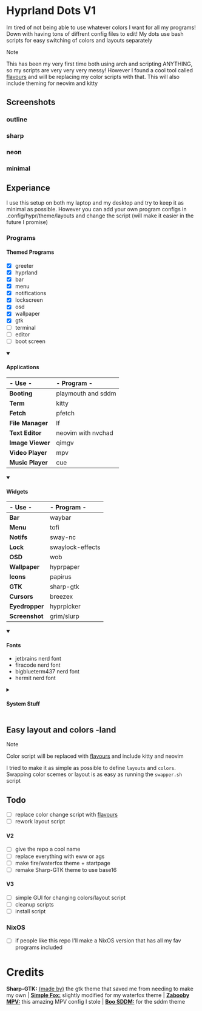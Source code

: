 # Hyprland Dots V1
Im tired of not being able to use whatever colors I want for all my programs! Down with having tons of diffrent config files to edit! My dots use bash scripts for easy switching of colors and layouts separately
> [!NOTE]  
> This has been my very first time both using arch and scripting ANYTHING, so my scripts are very very very messy! However I found a cool tool called [flavours](https://github.com/misterio77/flavours) and will be replacing my color scripts with that. This will also include theming for neovim and kitty

## Screenshots
### outline

### sharp

### neon

### minimal


## Experiance
I use this setup on both my laptop and my desktop and try to keep it as minimal as possible. However you can add your own program configs in .config/hypr/theme/layouts and change the script (will make it easier in the future I promise)

### Programs
#### Themed Programs
- [X] greeter
- [X] hyprland
- [X] bar
- [X] menu
- [X] notifications
- [X] lockscreen
- [X] osd
- [X] wallpaper
- [X] gtk
- [ ] terminal
- [ ] editor
- [ ] boot screen

<details open> 
  <summary><h4>Applications</h4></summary>
  
  |- Use -|- Program -|
  |:-|:-|
  |**Booting** | playmouth and sddm |
  |**Term** | kitty |
  |**Fetch** | pfetch |
  |**File Manager** | lf |
  |**Text Editor** | neovim with nvchad |
  |**Image Viewer** | qimgv |
  |**Video Player** | mpv |
  |**Music Player** | cue |
</details>

<details open> 
  <summary><h4>Widgets</h4></summary>
  
  |- Use -|- Program -|
  |:-|:-|
  |**Bar** |waybar|
  |**Menu** |tofi|
  |**Notifs** |sway-nc|
  |**Lock** |swaylock-effects|
  |**OSD** |wob|
  |**Wallpaper** |hyprpaper|
  |**Icons** |papirus|
  |**GTK** |sharp-gtk|
  |**Cursors** |breezex|
  |**Eyedropper**|hyprpicker|
  |**Screenshot**|grim/slurp|
</details>

<details open> 
  <summary><h4>Fonts</h4></summary>
  
  * jetbrains nerd font
  * firacode nerd font
  * bigblueterm437 nerd font
  * hermit nerd font
</details>

<details> 
  <summary><h4>System Stuff</h4></summary>
  
  * pipewire
  * pavucontrol
  * xdg-desktop-portal
  * xdg-user-dirs
  * qt5-wayland
  * qt6-wayland
  * bluez
  * qt5-styleplugins 
  * gtk-engine-murrine
  * playerctl
  * brightnessctl
  * polkit-kde-agent
  * blueman
  * tlp
  * swayidle
</details>

## Easy layout and colors -land
> [!NOTE]  
> Color script will be replaced with [flavours](https://github.com/misterio77/flavours) and include kitty and neovim
> 
I tried to make it as simple as possible to define `layouts` and `colors`. Swapping color scemes or layout is as easy as running the `swapper.sh` script

## Todo
- [ ] replace color change script with [flavours](https://github.com/misterio77/flavours)
- [ ] rework layout script

#### V2
- [ ] give the repo a cool name
- [ ] replace everything with eww or ags
- [ ] make fire/waterfox theme + startpage
- [ ] remake Sharp-GTK theme to use base16

#### V3
- [ ] simple GUI for changing colors/layout script
- [ ] cleanup scripts
- [ ] install script

### NixOS
- [ ] if people like this repo I'll make a NixOS version that has all my fav programs included

# Credits
**Sharp-GTK:** [(made by)](https://github.com/myagko) the gtk theme that saved me from needing to make my own | [**Simple Fox:**](https://github.com/migueravila/SimpleFox) slightly modified for my waterfox theme | [**Zabooby
 MPV:**](https://github.com/Zabooby/mpv-config) this amazing MPV config I stole | [**Boo SDDM:**](https://github.com/PROxZIMA/boo-sddm) for the sddm theme
